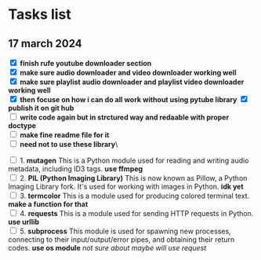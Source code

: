 # Tasks list 

## 17 march 2024
<!--( checked ) for making it check true -->

<input type="checkbox" checked> **finish rufe youtube downloader section**\
<input type="checkbox" checked> **make sure audio downloader and video downloader working well**\
<input type="checkbox" checked> **make sure playlist audio downloader and playlist video downloader working well**\
<input type="checkbox" checked> **then focuse on how i can do all work without using pytube library**
<input type="checkbox"  checked> **publish it on git hub**\
<input type="checkbox"> **write code again but in strctured way and redaable with proper doctype**\
<input type="checkbox"> **make fine readme file for it**\
<input type="checkbox"> **need not to use these library**\

<input type="checkbox"> 1. **mutagen** This is a Python module used for reading and writing audio metadata, including ID3 tags. **use ffmpeg**\
<input type="checkbox"> 2. **PIL (Python Imaging Library)** This is now known as Pillow, a Python Imaging Library fork. It's used for working with images in Python. **idk yet**\
<input type="checkbox"> 3. **termcolor** This is a module used for producing colored terminal text. **make a function for that**\
<input type="checkbox"> 4. **requests**  This is a module used for sending HTTP requests in Python. **use urllib**\
<input type="checkbox"> 5. **subprocess** This module is used for spawning new processes, connecting to their input/output/error pipes, and obtaining their return codes. **use os module**
*not sure about maybe will use request*